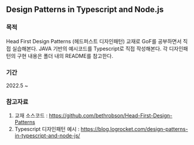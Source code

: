 ## Design Patterns in Typescript and Node.js

### 목적
Head First Design Patterns (헤드퍼스트 디자인패턴) 교재로 GoF를 공부하면서 직접 실습해본다.
JAVA 기반의 예시코드를 Typescript로 직접 작성해본다. 각 디자인패턴의 구현 내용은 폴더 내의 README를 참고한다.

### 기간
2022.5 ~

### 참고자료
1. 교재 소스코드 : https://github.com/bethrobson/Head-First-Design-Patterns
1. Typescript 디자인패턴 예시 : https://blog.logrocket.com/design-patterns-in-typescript-and-node-js/

